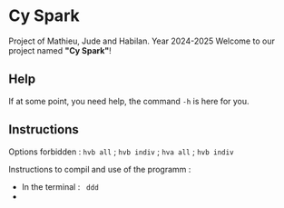 # Cy Spark
Project of Mathieu, Jude and Habilan. Year 2024-2025
Welcome to our project named **"Cy Spark"**!

## Help
If at some point, you need help, the command `-h` is here for you.

## Instructions 
Options forbidden : `hvb all` ; `hvb indiv` ; `hva all` ; `hvb indiv`

Instructions to compil and use of the programm :
- In the terminal : ` ddd`
- 
